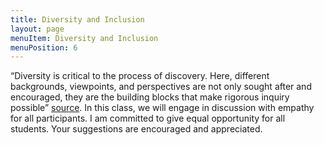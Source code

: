 ```yaml
---
title: Diversity and Inclusion
layout: page
menuItem: Diversity and Inclusion
menuPosition: 6
---
```

“Diversity is critical to the process of discovery. Here, different backgrounds, viewpoints, and perspectives are not only sought after and encouraged, they are the building blocks that make rigorous inquiry possible” [source](https://diversityandinclusion.uchicago.edu/). In this class, we will engage in discussion with empathy for all participants. I am committed to give equal opportunity for all students. Your suggestions are encouraged and appreciated.
